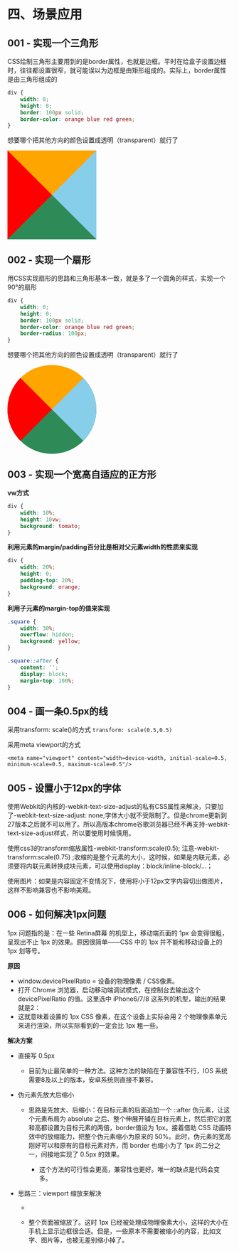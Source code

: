 # 四、场景应用

## 001 - 实现一个三角形

CSS绘制三角形主要用到的是border属性，也就是边框。平时在给盒子设置边框时，往往都设置很窄，就可能误以为边框是由矩形组成的。实际上，border属性是由三角形组成的

```css
div {
    width: 0;
    height: 0;
    border: 100px solid;
    border-color: orange blue red green;
}
```

想要哪个把其他方向的颜色设置成透明（transparent）就行了
<div style="width: 0;height: 0;border: 100px solid;border-color: orange skyblue seagreen red"></div>

## 002 - 实现一个扇形

用CSS实现扇形的思路和三角形基本一致，就是多了一个圆角的样式，实现一个90°的扇形

```css
div {
    width: 0;
    height: 0;
    border: 100px solid;
    border-color: orange blue red green;
    border-radius: 100px;
}
```

想要哪个把其他方向的颜色设置成透明（transparent）就行了
<div style="width: 0;height: 0;border: 100px solid;border-color: orange skyblue seagreen red;border-radius: 100px"></div>

## 003 - 实现一个宽高自适应的正方形

**vw方式**

```css
div {
    width: 10%;
    height: 10vw;
    background: tomato;
}
```

**利用元素的margin/padding百分比是相对父元素width的性质来实现**

```css
div {
    width: 20%;
    height: 0;
    padding-top: 20%;
    background: orange;
}
```

**利用子元素的margin-top的值来实现**

```css
.square {
    width: 30%;
    overflow: hidden;
    background: yellow;
}

.square::after {
    content: '';
    display: block;
    margin-top: 100%;
}
```

## 004 - 画一条0.5px的线

采用transform: scale()的方式 `transform: scale(0.5,0.5)`

采用meta viewport的方式

`<meta name="viewport" content="width=device-width, initial-scale=0.5, minimum-scale=0.5, maximum-scale=0.5"/>`

## 005 - 设置小于12px的字体

使用Webkit的内核的-webkit-text-size-adjust的私有CSS属性来解决，只要加了-webkit-text-size-adjust:
none;字体大小就不受限制了。但是chrome更新到27版本之后就不可以用了。所以高版本chrome谷歌浏览器已经不再支持-webkit-text-size-adjust样式，所以要使用时候慎用。

使用css3的transform缩放属性-webkit-transform:scale(0.5); 注意-webkit-transform:scale(0.75)
;收缩的是整个元素的大小，这时候，如果是内联元素，必须要将内联元素转换成块元素，可以使用display：block/inline-block/...；

使用图片：如果是内容固定不变情况下，使用将小于12px文字内容切出做图片，这样不影响兼容也不影响美观。

## 006 - 如何解决1px问题

1px 问题指的是：在一些 Retina屏幕 的机型上，移动端页面的 1px 会变得很粗，呈现出不止 1px 的效果。原因很简单——CSS 中的 1px 并不能和移动设备上的 1px 划等号。

**原因**

- window.devicePixelRatio = 设备的物理像素 / CSS像素。
- 打开 Chrome 浏览器，启动移动端调试模式，在控制台去输出这个 devicePixelRatio 的值。这里选中 iPhone6/7/8 这系列的机型，输出的结果就是2：
- 这就意味着设置的 1px CSS 像素，在这个设备上实际会用 2 个物理像素单元来进行渲染，所以实际看到的一定会比 1px 粗一些。

**解决方案**

- 直接写 0.5px

    - 目前为止最简单的一种方法。这种方法的缺陷在于兼容性不行，IOS 系统需要8及以上的版本，安卓系统则直接不兼容。

- 伪元素先放大后缩小

    - 思路是先放大、后缩小：在目标元素的后面追加一个 ::after 伪元素，让这个元素布局为 absolute 之后、整个伸展开铺在目标元素上，然后把它的宽和高都设置为目标元素的两倍，border值设为 1px。接着借助
      CSS 动画特效中的放缩能力，把整个伪元素缩小为原来的 50%。此时，伪元素的宽高刚好可以和原有的目标元素对齐，而 border 也缩小为了 1px 的二分之一，间接地实现了 0.5px 的效果。

        - 这个方法的可行性会更高，兼容性也更好。唯一的缺点是代码会变多。

- 思路三：viewport 缩放来解决

    - <meta name="viewport" content="initial-scale=0.5, maximum-scale=0.5, minimum-scale=0.5, user-scalable=no">

    - 整个页面被缩放了。这时 1px 已经被处理成物理像素大小，这样的大小在手机上显示边框很合适。但是，一些原本不需要被缩小的内容，比如文字、图片等，也被无差别缩小掉了。


